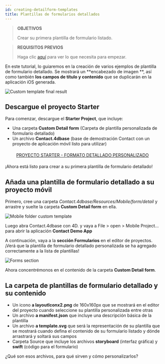 ```yaml
---
id: creating-detailform-templates
title: Plantillas de formularios detallados
---
```


> **OBJETIVOS**
> 
> Crear su primera plantilla de formulario listado.


> **REQUISITOS PREVIOS**
> 
> Haga clic [aquí](prerequisites.html) para ver lo que necesita para empezar.


En este tutorial, lo guiaremos en la creación de varios ejemplos de plantilla de formulario detallado. Se mostrará un **encabezado de imagen **, así como también **los campos de título y contenido** que se duplicarán en la aplicación iOS generada.

![Custom template final result](assets/en/custom-detailform/custom-template-final-result.png)

## Descargue el proyecto Starter

Para comenzar, descargue el **Starter Project**, que incluye:

* Una carpeta **Custom Detail form** (Carpeta de plantilla personalizada de formulario detallado)
* Un archivo **Contact.4dbase** (base de demostración Contact con un proyecto de aplicación móvil listo para utilizar)

<div markdown="1" style="text-align: center; margin-top: 20px; margin-bottom: 20px">
<a class="button"
href="https://github.com/4d-for-ios/tutorial-CustomDetailFormStarter/archive/67c9c2f4672083e999a4a592a069d7ca45b3351e.zip">PROYECTO STARTER - FORMATO DETALLADO PERSONALIZADO</a>
</div>

¡Ahora está listo para crear a su primera plantilla de formulario detallado!

## Añada una plantilla de formulario detallado a su proyecto móvil

Primero, cree una carpeta *Contact.4dbase/Resources/Mobile/form/detail* y arrastre y suelte la carpeta **Custom Detail form** en ella.

![Mobile folder custom template](assets/en/custom-detailform/mobile-folder-custom-template.png)

Luego abra Contact.4dbase con 4D. y vaya a File > open > Mobile Project... para abrir la aplicación **Contact Demo App**

A continuación, vaya a la **sección Formularios** en el editor de proyectos. ¡Verá que la plantilla de formulario detallado personalizada se ha agregado correctamente a la lista de plantillas!

![Forms section](assets/en/custom-detailform/custom-detailform-template.png)

Ahora concentrémonos en el contenido de la carpeta **Custom Detail form**.

## La carpeta de plantillas de formulario detallado y su contenido

* Un icono **a layoutIconx2.png** de 160x160px que se mostrará en el editor del proyecto cuando seleccione su plantilla personalizada entre otras
* Un archivo **a manifest.json** que incluye una descripción básica de la plantilla
* Un archivo **a template.svg** que será la representación de su plantilla que se mostrará cuando defina el contenido de su formulario listado y dónde arrastrará y soltará sus campos
* Carpeta Source que incluye los archivos **storyboard** (interfaz gráfica) y **swift** (código para el formulario)

¿Qué son esos archivos, para qué sirven y cómo personalizarlos?